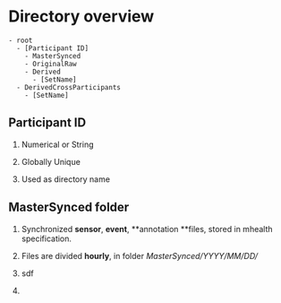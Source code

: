 # Directory overview

```
- root
  - [Participant ID]
    - MasterSynced
    - OriginalRaw
    - Derived
      - [SetName]
  - DerivedCrossParticipants
    - [SetName]
```

## Participant ID

1. Numerical or String

2. Globally Unique

3. Used as directory name


## MasterSynced folder

1. Synchronized **sensor**, **event**, **annotation **files, stored in mhealth specification.

2. Files are divided **hourly**, in folder _MasterSynced\/YYYY\/MM\/DD\/_

3. sdf
4. 

